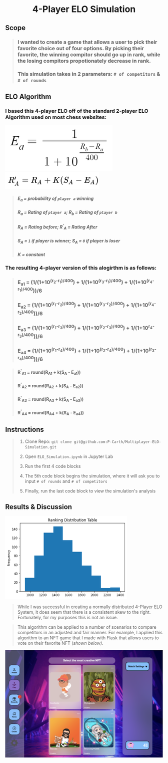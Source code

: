 # <p align='center'> 4-Player ELO Simulation </p>
## Scope
> ### I wanted to create a game that allows a user to pick their favorite choice out of four options. By picking their favorite, the winning compitor should go up in rank, while the losing compitors propotionately decrease in rank.
> ### This simulation takes in 2 parameters: `# of competitors` & `# of rounds`

## ELO Algorithm

### I based this 4-player ELO off of the standard 2-player ELO Algorithm used on most chess websites:

![2p ELO](images/2p-ELO.png) <img src="images/2p-Rating.png" alt="2P New Rating" width="300"/>
> ##### E<sub>a</sub> = probability of `player a` winning
> ##### R<sub>a</sub> = Rating of `player a`; R<sub>b</sub> = Rating of `player b`
> ##### R<sub>A</sub> = Rating before; R<sup>'</sup><sub>A</sub> = Rating After
> ##### S<sub>A</sub> = `1` if player is winner; S<sub>A</sub> = `0` if player is loser
> ##### K = constant

### The resulting 4-player version of this alogirthm is as follows:

> ### E<sub>a1</sub> = (1/(1+10<sup>(r<sub>2</sub>-r<sub>1</sub>)/400</sup>) + 1/(1+10<sup>(r<sub>3</sub>-r<sub>1</sub>)/400</sup>) + 1/(1+10<sup>(r<sub>4</sub>-r<sub>1</sub>)/400</sup>))/6
> ### E<sub>a2</sub> = (1/(1+10<sup>(r<sub>1</sub>-r<sub>2</sub>)/400</sup>) + 1/(1+10<sup>(r<sub>3</sub>-r<sub>2</sub>)/400</sup>) + 1/(1+10<sup>(r<sub>4</sub>-r<sub>2</sub>)/400</sup>))/6
> ### E<sub>a3</sub> = (1/(1+10<sup>(r<sub>1</sub>-r<sub>3</sub>)/400</sup>) + 1/(1+10<sup>(r<sub>2</sub>-r<sub>3</sub>)/400</sup>) + 1/(1+10<sup>r<sub>4</sub>-r<sub>3</sub>)/400</sup>))/6
> ### E<sub>a4</sub> = (1/(1+10<sup>(r<sub>1</sub>-r<sub>4</sub>)/400</sup>) + 1/(1+10<sup>(r<sub>2</sub>-r<sub>4</sub>)/400</sup>) + 1/(1+10<sup>(r<sub>3</sub>-r<sub>4</sub>)/400</sup>))/6

> #### R<sup>'</sup><sub>A1</sub> = round(R<sub>A1</sub> + k(S<sub>A</sub> - E<sub>a1</sub>))
> #### R<sup>'</sup><sub>A2</sub> = round(R<sub>A2</sub> + k(S<sub>A</sub> - E<sub>a2</sub>))
> #### R<sup>'</sup><sub>A3</sub> = round(R<sub>A3</sub> + k(S<sub>A</sub> - E<sub>a3</sub>)) 
> #### R<sup>'</sup><sub>A4</sub> = round(R<sub>A4</sub> + k(S<sub>A</sub> - E<sub>a4</sub>))

## Instructions

> 1. Clone Repo: `git clone git@github.com:P-Carth/Multiplayer-ELO-Simulation.git`
>
> 2. Open `ELO_Simulation.ipynb` in Jupyter Lab
>
> 3. Run the first 4 code blocks
>
> 4. The 5th code block begins the simulation, where it will ask you to input `# of rounds` and `# of competitors`
>
> 5. Finally, run the last code block to view the simulation's analysis

## Results & Discussion

![Ranking Distribution](images/histogram.png)

> While I was successful in creating a normally distributed 4-Player ELO System, it does seem that there is a consistent skew to the right. Fortunately, for my purposes this is not an issue.

> This algorithm can be applied to a number of scenarios to compare competitors in an adjusted and fair manner. For example, I applied this algorithm to an NFT game that I made with Flask that allows users to vote on their favorite NFT (<i>shown below<i>).

![NFT Game](images/nft-game.png)
